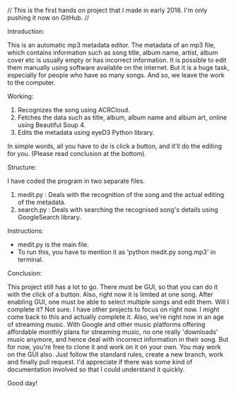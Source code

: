 // This is the first hands on project that I made in early 2018. I'm only pushing it now on GitHub. //

Introduction:

This is an automatic mp3 metadata editor. The metadata of an mp3 file, which contains information such as song title, album name, artist, album cover etc is usually empty or has incorrect information. 
It is possible to edit them manually using software available on the internet. But it is a huge task, especially for people who have so many songs.
And so, we leave the work to the computer. 

Working:

1) Recognizes the song using ACRCloud.
2) Fetches the data such as title, album, album name and album art, online using Beautiful Soup 4.
3) Edits the metadata using eyeD3 Python library. 

In simple words, all you have to do is click a button, and it'll do the editing for you. (Please read conclusion at the bottom).


Structure:

I have coded the program in two separate files. 
1) medit.py : Deals with the recognition of the song and the actual editing of the metadata.
2) search.py : Deals with searching the recognised song's details using GoogleSearch library.


Instructions:

* medit.py is the main file. 
* To run this, you have to mention it as 'python medit.py song.mp3' in terminal.


Conclusion:

This project still has a lot to go. There must be GUI, so that you can do it with the click of a button. Also, right now it is limited at one song. After enabling GUI, one must be able to select multiple songs and edit them. 
Will I complete it? Not sure. I have other projects to focus on right now. I might come back to this and actually complete it. 
Also, we're right now in an age of streaming music. With Google and other music platforms offering affordable monthly plans for streaming music, no one really 'downloads' music anymore, and hence deal with incorrect information in their song. 
But for now, you're free to clone it and work on it on your own. You may work on the GUI also.
Just follow the standard rules, create a new branch, work and finally pull request. I'd appreciate if there was some kind of documentation involved so that I could understand it quickly. 

Good day!
